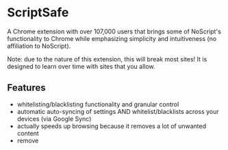 # ScriptSafe
A Chrome extension with over 107,000 users that brings some of NoScript's functionality to Chrome while emphasizing simplicity and intuitiveness (no affiliation to NoScript).

Note: due to the nature of this extension, this will break most sites! It is designed to learn over time with sites that you allow.

## Features
* whitelisting/blacklisting functionality and granular control
* automatic auto-syncing of settings AND whitelist/blacklists across your devices (via Google Sync)
* actually speeds up browsing because it removes a lot of unwanted content
* remove <SCRIPT>, <OBJECT>, <EMBED>, <IFRAME>, <FRAME>, <APPLET>, <AUDIO>, <VIDEO>, <NOSCRIPT>, and <IMG> elements, as well as webbugs
* block unwanted content (MVPS HOSTS, hpHOSTS (ad / tracking servers only), Peter Lowe's HOSTS Project, MalwareDomainList.com, and DNS-BH – Malware Domain Blocklist are integrated!)
* block click-through referrer data
* spoof referrer/user-agent data
* block unwanted cookies
* "intuitive" icon that changes based on whether or not a page is whitelisted/blacklisted/bypassed
* shows number of blocked/removed items in toolbar
* shows blocked/allowed items in tab details popup (along with item type)
* bulk import domains into whitelist and blacklist
* option to temporarily allow a page/temporarily allow all blocked items
* choose the default mode (Block All or Allow All)
* option to preserve same-domain elements
* option to disable automatic refresh of pages after whitelisting/blacklisting/temp. bypassing a page

## Sites
https://chrome.google.com/webstore/detail/scriptsafe/oiigbmnaadbkfbmpbfijlflahbdbdgdf?hl=en
